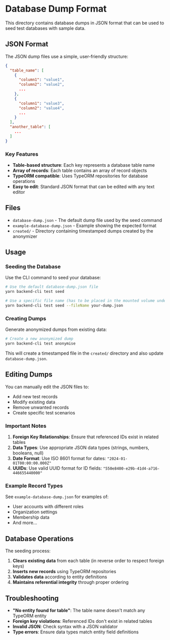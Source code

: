 # Database Dump Format

This directory contains database dumps in JSON format that can be used to seed test databases with sample data.

## JSON Format

The JSON dump files use a simple, user-friendly structure:

```json
{
  "table_name": [
    {
      "column1": "value1",
      "column2": "value2",
      ...
    },
    {
      "column1": "value3",
      "column2": "value4",
      ...
    }
  ],
  "another_table": [
    ...
  ]
}
```

### Key Features

- **Table-based structure**: Each key represents a database table name
- **Array of records**: Each table contains an array of record objects
- **TypeORM compatible**: Uses TypeORM repositories for database operations
- **Easy to edit**: Standard JSON format that can be edited with any text editor

## Files

- `database-dump.json` - The default dump file used by the seed command
- `example-database-dump.json` - Example showing the expected format
- `created/` - Directory containing timestamped dumps created by the anonymizer

## Usage

### Seeding the Database

Use the CLI command to seed your database:

```bash
# Use the default database-dump.json file
yarn backend-cli test seed

# Use a specific file name (has to be placed in the mounted volume under test-utils/database-dump)
yarn backend-cli test seed --fileName your-dump.json

```

### Creating Dumps

Generate anonymized dumps from existing data:

```bash
# Create a new anonymized dump
yarn backend-cli test anonymise
```

This will create a timestamped file in the `created/` directory and also update `database-dump.json`.

## Editing Dumps

You can manually edit the JSON files to:

- Add new test records
- Modify existing data
- Remove unwanted records
- Create specific test scenarios

### Important Notes

1. **Foreign Key Relationships**: Ensure that referenced IDs exist in related tables
2. **Data Types**: Use appropriate JSON data types (strings, numbers, booleans, null)
3. **Date Format**: Use ISO 8601 format for dates: `"2024-01-01T00:00:00.000Z"`
4. **UUIDs**: Use valid UUID format for ID fields: `"550e8400-e29b-41d4-a716-446655440000"`

### Example Record Types

See `example-database-dump.json` for examples of:

- User accounts with different roles
- Organization settings
- Membership data
- And more...

## Database Operations

The seeding process:

1. **Clears existing data** from each table (in reverse order to respect foreign keys)
2. **Inserts new records** using TypeORM repositories
3. **Validates data** according to entity definitions
4. **Maintains referential integrity** through proper ordering

## Troubleshooting

- **"No entity found for table"**: The table name doesn't match any TypeORM entity
- **Foreign key violations**: Referenced IDs don't exist in related tables
- **Invalid JSON**: Check syntax with a JSON validator
- **Type errors**: Ensure data types match entity field definitions
